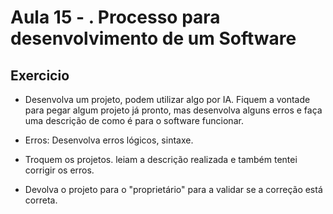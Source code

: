 # Aula 15 - . Processo para desenvolvimento de um Software

## Exercicio


- Desenvolva um projeto, podem utilizar algo por IA.
Fiquem a vontade para pegar algum projeto já pronto, mas desenvolva alguns erros e faça uma descrição de como é para o software funcionar. 

- Erros: Desenvolva erros lógicos, sintaxe.

- Troquem os projetos. leiam a descrição realizada e também tentei corrigir os erros.

- Devolva o projeto para o "proprietário" para a validar se a correção está correta.

